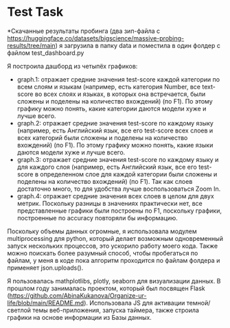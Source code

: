 # Test Task

*Скачанные результаты пробинга (два зип-файла с https://huggingface.co/datasets/bigscience/massive-probing-results/tree/main) я загрузила в папку data и поместила в один фолдер с файлом test_dashboard.py

Я построила дашборд из четыпёх графиков:

* graph.1: отражает средние значения test-score каждой категории по всем слоям и языкам (например, есть категория Number, все text-score во всех слоях и языках, в которых она встречается, были сложены и поделены на количество вхождений) (по F1). По этому графику можно понять, какие категории даются модели хуже и лучше всего.
* graph.2: отражает средние значения test-score по каждому языку (например, есть Английский язык, все его test-score всех слоев и всех категорий были сложены и поделены на количество вхождений) (по F1). По этому графику можно понять, какие языки даются модели хуже и лучше всего.
* graph.3: отражает средние значения test-score по каждому языку и для каждого слоя (например, есть Английский язык, все его test-score в определенном слое для каждой категории были сложены и поделены на количество вхождений) (по F1). Так как слоев достаточно много, то для удобства лучше воспользоваться Zoom In.
* graph.4: отражает средние значения всех слоев в целом для двух метрик. Поскольку разницы в значениях практически нет, все представленные графики были построены по F1, поскольку графики, построенные по accuracy повторяли бы информацию.

Поскольку объемы данных огромные, я использовала модулем multiprocessing для python, который делает возможным одновременный запуск нескольких процессов, это ускорило работу моего кода. Также можно поискать более разумный способ, чтобы пробегаться по файлам, у меня в коде пока алгоритм проходится по файлам фолдера и применяет json.uploads(). 

Я пользовалась mathplotlibs, plotly, seaborn для визуализации данных. В прошлом году занималась проектом, который был посвящен Flask (https://github.com/AbinaKukanova/Organize-ur-life/blob/main/README.md). Использовала JS для активации темной/светлой темы веб-приложения, запуска таймера, также строила графики на основе информации из Базы данных.
